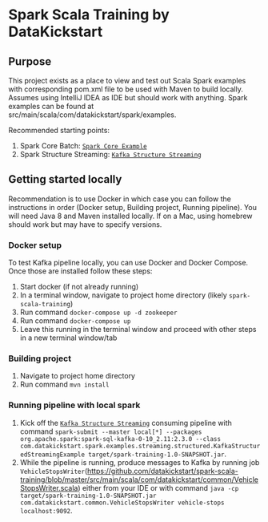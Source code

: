 # Spark Scala Training by DataKickstart

## Purpose
This project exists as a place to view and test out Scala Spark examples with corresponding pom.xml file to be used with Maven to build locally.  Assumes using IntelliJ IDEA as IDE but should work with anything.   Spark examples can be found at src/main/scala/com/datakickstart/spark/examples.

Recommended starting points:
1. Spark Core Batch: [`Spark Core Example`](https://github.com/datakickstart/spark-scala-training/blob/master/src/main/scala/com/datakickstart/spark/examples/batch/core/BasicSparkExample.scala)
2. Spark Structure Streaming: [`Kafka Structure Streaming`](https://github.com/datakickstart/spark-scala-training/blob/master/src/main/scala/com/datakickstart/spark/examples/streaming/structured/KafkaStructuredStreamingExample.scala)

## Getting started locally
Recommendation is to use Docker in which case you can follow the instructions in order (Docker setup, Building project, Running pipeline).  You will need Java 8 and Maven installed locally.  If on a Mac, using homebrew should work but may have to specify versions.

### Docker setup
To test Kafka pipeline locally, you can use Docker and Docker Compose.  Once those are installed follow these steps:

1) Start docker (if not already running)
2) In a terminal window, navigate to project home directory (likely `spark-scala-training`)
3) Run command `docker-compose up -d zookeeper`
4) Run command `docker-compose up`
5) Leave this running in the terminal window and proceed with other steps in a new terminal window/tab

### Building project
1) Navigate to project home directory
2) Run command `mvn install`

### Running pipeline with local spark
1) Kick off the [`Kafka Structure Streaming`](https://github.com/datakickstart/spark-scala-training/blob/master/src/main/scala/com/datakickstart/spark/examples/streaming/structured/KafkaStructuredStreamingExample.scala) consuming pipeline with command `spark-submit --master local[*] --packages org.apache.spark:spark-sql-kafka-0-10_2.11:2.3.0 --class com.datakickstart.spark.examples.streaming.structured.KafkaStructuredStreamingExample target/spark-training-1.0-SNAPSHOT.jar`.
2) While the pipeline is running, produce messages to Kafka by running job `VehicleStopsWriter`(https://github.com/datakickstart/spark-scala-training/blob/master/src/main/scala/com/datakickstart/common/VehicleStopsWriter.scala) either from your IDE or with command `java -cp target/spark-training-1.0-SNAPSHOT.jar com.datakickstart.common.VehicleStopsWriter vehicle-stops localhost:9092`.
